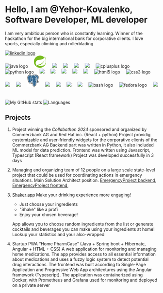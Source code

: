 # Hello, I am @Yehor-Kovalenko, Software Developer, ML developer

I am very ambitious person who is constantly learning. 
Winner of the hackathon for the big international bank for corporative clients.
I love sports, especially climbing and rollerblading.
<div align="left">
	<a href="https://www.linkedin.com/in/yehor-kovalenko-3b02372b7/" target="_blank">
    		<img src="https://img.shields.io/static/v1?message=LinkedIn&logo=linkedin&label=&color=0077B5&logoColor=white&labelColor=&style=for-the-badge" height="25" alt="linkedin logo"  />
  	</a>
<div>
<div align="left">
  <img src="https://cdn.jsdelivr.net/gh/devicons/devicon/icons/java/java-original.svg" height="40" alt="java logo"  />
  <img width="12" />
  <img src="https://github.com/devicons/devicon/blob/v2.16.0/icons/spring/spring-original.svg" height="40" alt="spring logo" />
  <img width="12" />	
  <img src="https://cdn.jsdelivr.net/gh/devicons/devicon@latest/icons/android/android-original-wordmark.svg" height="40" />
<img width="12" />	
  <img src="https://cdn.jsdelivr.net/gh/devicons/devicon@latest/icons/junit/junit-plain-wordmark.svg" height="40" />
<img width="12" />	
  <img src="https://cdn.jsdelivr.net/gh/devicons/devicon@latest/icons/hibernate/hibernate-original-wordmark.svg" height="40" />
<img width="12" />	
  <img src="https://cdn.jsdelivr.net/gh/devicons/devicon@latest/icons/unifiedmodelinglanguage/unifiedmodelinglanguage-original.svg" height="40" />
<img width="12" />	
  <img src="https://cdn.jsdelivr.net/gh/devicons/devicon/icons/cplusplus/cplusplus-original.svg" height="40" alt="cplusplus logo"  />
  <img width="12" />     
  <img src="https://cdn.jsdelivr.net/gh/devicons/devicon/icons/python/python-original.svg" height="40" alt="python logo"  />
  <img width="12" />
            <img src="https://cdn.jsdelivr.net/gh/devicons/devicon@latest/icons/pandas/pandas-original-wordmark.svg" height="40" />  
	<img width="12" />
            <img src="https://cdn.jsdelivr.net/gh/devicons/devicon@latest/icons/jupyter/jupyter-original-wordmark.svg" height="40" />
	<img width="12" />
            <img src="https://cdn.jsdelivr.net/gh/devicons/devicon@latest/icons/pytorch/pytorch-original-wordmark.svg" height="40" />
	<img width="12" />
            <img src="https://cdn.jsdelivr.net/gh/devicons/devicon@latest/icons/javascript/javascript-original.svg" height="40" />
	<img width="12" />
            <img src="https://cdn.jsdelivr.net/gh/devicons/devicon@latest/icons/react/react-original-wordmark.svg" height="40" />
	<img width="12" />
	    <img src="https://cdn.jsdelivr.net/gh/devicons/devicon/icons/html5/html5-original.svg" height="40" alt="html5 logo"  />
  <img width="12" />
  <img src="https://cdn.jsdelivr.net/gh/devicons/devicon/icons/css3/css3-original.svg" height="40" alt="css3 logo"  />   
	<img width="12" />
            <img src="https://cdn.jsdelivr.net/gh/devicons/devicon@latest/icons/angular/angular-original.svg" height="40" />
	<img width="12" />
            <img src="https://cdn.jsdelivr.net/gh/devicons/devicon@latest/icons/csharp/csharp-original.svg" height="40" />
	<img width="12" />
  <img src="https://github.com/devicons/devicon/blob/v2.16.0/icons/postgresql/postgresql-original.svg" height="40" alt="postgres logo"  />
  <img width="12" />
            <img src="https://cdn.jsdelivr.net/gh/devicons/devicon@latest/icons/microsoftsqlserver/microsoftsqlserver-original-wordmark.svg" height="40" />  
	<img width="12" />
            <img src="https://cdn.jsdelivr.net/gh/devicons/devicon@latest/icons/grafana/grafana-original-wordmark.svg" height="40" />
	<img width="12" />
            <img src="https://cdn.jsdelivr.net/gh/devicons/devicon@latest/icons/docker/docker-plain-wordmark.svg" height="40" />
	<img width="12" />
            <img src="https://cdn.jsdelivr.net/gh/devicons/devicon@latest/icons/amazonwebservices/amazonwebservices-original-wordmark.svg" height="40" />
	<img width="12" />
  <img src="https://cdn.jsdelivr.net/gh/devicons/devicon/icons/bash/bash-original.svg" height="40" alt="bash logo"  />
  <img width="12" />
  <img src="https://cdn.jsdelivr.net/gh/devicons/devicon/icons/fedora/fedora-original.svg" height="40" alt="fedora logo"  />
  <img width="12" />
  <img src="https://cdn.jsdelivr.net/gh/devicons/devicon@latest/icons/debian/debian-original-wordmark.svg" height="40" />
  <img width="12" />
</div>

###
![My GitHub stats](https://github-readme-stats.vercel.app/api?username=Yehor-Kovalenko&show_icons=true&theme=transparent)
![Languages](https://github-readme-stats.vercel.app/api/top-langs?username=Yehor-Kovalenko&locale=en&hide_title=false&layout=compact&card_width=320&langs_count=10&theme=dracula&hide_border=false&order=2)
  
## Projects
1. Project winning the _Collabothon 2024_ sponsored and organized by Commerzbank AG and Red Hat inc. (React + python)
	Project providig customizable and user-friendly widgets for the corporative clients of the Commerzbank AG
 	Backend part was written in Python, it also included ML model for data prediction. Frontend was written using Javascript, Typescript (React framework)
  	Project was developed successfully in 3 days
2. Managing and organizing team of 12 people on a large scale state-level project that could be used for coordinating actions in emergency situations. Main Solution Architect position. [EmergencyProject backend](https://github.com/Yehor-Kovalenko/EmergencyProject), [EmergencyProject frontend](https://github.com/Yehor-Kovalenko/EmergencyProject_frontend),
6. [Shaker app](https://www.amazon.com/gp/product/B0DTQC3XLF)
   Make your drinking experience more engaging!
	- Just choose your ingredients
	- "Shake" like a profi
	- Enjoy your chosen beverage!

	App allows you to choose random ingredients from the list or generate cocktails and beverages you can make using your ingredients at home!
	Lookup your statistics and your alco-wrapped 
7. Startup PWA “Home PharmCase” (Java + Spring boot + Hibernate, Angular + HTML + CSS)
	A web application for monitoring and managing home medications. 
	The app provides access to all essential information about medications and uses a fuzzy logic system to detect potential drug interactions. The frontend was built 	according to Single-Page Application and Progressive Web App architectures using the Angular framework (Typescript).
	The application was containerized using Docker, with Prometheus and Grafana used for monitoring and deployed on a private server
